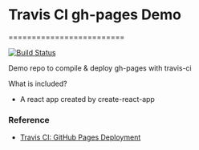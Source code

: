 # Travis CI gh-pages Demo
=========================

[![Build Status](https://travis-ci.org/jeromewu/travis-ci-gh-pages-demo.svg?branch=master)](https://travis-ci.org/jeromewu/travis-ci-gh-pages-demo)

Demo repo to compile &amp; deploy gh-pages with travis-ci

What is included?

- A react app created by create-react-app


### Reference

- [Travis CI: GitHub Pages Deployment](https://docs.travis-ci.com/user/deployment/pages)
